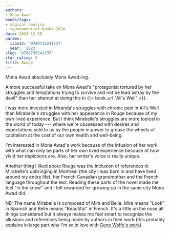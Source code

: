 ```yaml
---
authors:
- Mona Awad
books/tags:
- magical realism
- tournament-of-books-2024
date: 2024-12-10
params:
  isbn13: '9780735241237'
  year: '2023'
slug: '9780735241237'
star_rating: 5
title: Rouge
---
```


Mona Awad absolutely Mona Awad-ing.

<!--more-->

A more successful take on Mona Awad's "protagonist tortured by her struggles and temptations trying to survive and not be lead astray by the devil" than her attempt at doing this in {{< book_url "All's Well" >}}.

I was more invested in Miranda's struggles with chronic pain in All's Well than Mirabelle's struggles with her appearance in Rouge because of my own lived experience. But I think Mirabelle's struggles are more topical in the world of today --- where we're obssessed with desires and expectations sold to us by the people in power to grease the wheels of capitalism at the cost of our own health and well-being.

I'm interested in Mona Awad's work because of the infusion of her work with what can only be parts of her own lived experience because of how vivid her depictions are. Also, her writer's voice is really unique.

Another thing I liked about Rouge was the inclusion of references to Mirabelle's upbringing in Montreal (the city I was born in and have lived around my entire life), her French Canadian grandmother and the French language throughout the text. Reading these parts of the novel made me feel "in the know" and I felt rewarded for growing up in the same city Mona Awad did.

NB: The name Mirabelle is composed of Mira and Belle. Mira means "Look" in Spanish and Belle means "Beautiful" in French. It's a little on the nose all things considered but it always makes me feel smart to recognize the allusions and references being made by authors in their work (this probably explains in large part why I'm so in love with [Gene Wolfe's work](/authors/gene-wolfe)).